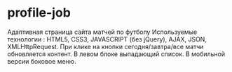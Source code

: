 # profile-job
Адаптивная страница сайта матчей по футболу
Используемые технологии : HTML5, CSS3, JAVASCRIPT (без jQuery), AJAX, JSON, XMLHttpRequest. При клике на кнопки сегодня/завтра/все матчи обновляется контент. В левом блоке выпадающий список. В мобильной версии боковое меню.
